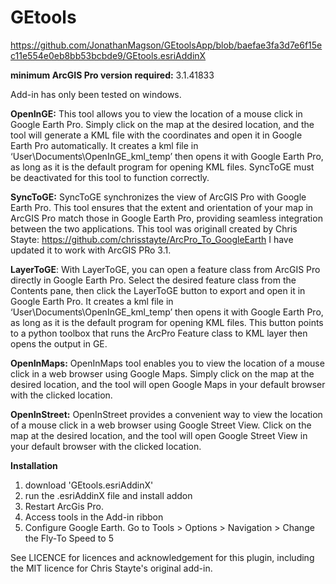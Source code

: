 # GEtools

https://github.com/JonathanMagson/GEtoolsApp/blob/baefae3fa3d7e6f15ec11e554e0eb8bb53bcbde9/GEtools.esriAddinX

**minimum ArcGIS Pro version required:** 3.1.41833

﻿Add-in has only been tested on windows.

**OpenInGE:** This tool allows you to view the location of a mouse click in Google Earth Pro. Simply click on the map at the desired location, and the tool will generate a KML file with the coordinates and open it in Google Earth Pro automatically. It creates a kml file in ‘User\Documents\OpenInGE_kml_temp’ then opens it with Google Earth Pro, as long as it is the default program for opening KML files. SyncToGE must be deactivated for this tool to function correctly.

**SyncToGE:** SyncToGE synchronizes the view of ArcGIS Pro with Google Earth Pro. This tool ensures that the extent and orientation of your map in ArcGIS Pro match those in Google Earth Pro, providing seamless integration between the two applications. This tool was originall created by Chris Stayte: https://github.com/chrisstayte/ArcPro_To_GoogleEarth I have updated it to work with ArcGIS PRo 3.1. 

**LayerToGE**: With LayerToGE, you can open a feature class from ArcGIS Pro directly in Google Earth Pro. Select the desired feature class from the Contents pane, then click the LayerToGE button to export and open it in Google Earth Pro. It creates a kml file in ‘User\Documents\OpenInGE_kml_temp’ then opens it with Google Earth Pro, as long as it is the default program for opening KML files. This button points to a python toolbox that runs the ArcPro Feature class to KML layer then opens the output in GE.

**OpenInMaps:** OpenInMaps tool enables you to view the location of a mouse click in a web browser using Google Maps. Simply click on the map at the desired location, and the tool will open Google Maps in your default browser with the clicked location.

**OpenInStreet:** OpenInStreet provides a convenient way to view the location of a mouse click in a web browser using Google Street View. Click on the map at the desired location, and the tool will open Google Street View in your default browser with the clicked location.

**Installation**
1. download 'GEtools.esriAddinX'
2. run the .esriAddinX file and install addon
3. Restart ArcGis Pro.
4. Access tools in the Add-in ribbon
5. Configure Google Earth. Go to Tools > Options > Navigation > Change the Fly-To Speed to 5

See LICENCE for  licences and acknowledgement for this plugin, including the MIT licence for Chris Stayte's original add-in.

